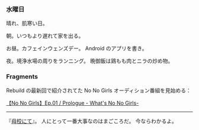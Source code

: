 ### 水曜日

晴れ、肌寒い日。

朝。いつもより遅れて家を出る。

お昼。カフェインウェンズデー。
Android のアプリを書き。

夜。境浄水場の周りをランニング。
晩御飯は鶏もも肉とニラの炒め物。

### Fragments

Rebuild の最新回で紹介されてた No No Girls オーディション番組を見始める：

[【No No Girls】Ep.01 / Prologue - What's No No Girls-](https://www.youtube.com/watch?v=gPEm1VJn58Q)

---

『[母校にて](https://note.com/shi3zblog/n/n1599209f7c17)』。
人にとって一番大事なのはまごころだ。
今ならわかるよ。